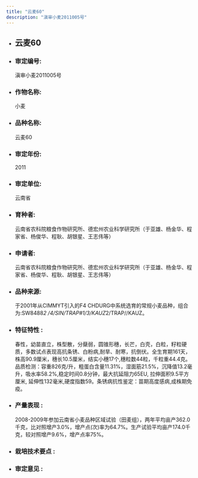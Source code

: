 ```yaml
---
title: "云麦60"
description: "滇审小麦2011005号"
---
```

* ## 云麦60
* ###  审定编号:  
   滇审小麦2011005号

*  ### 作物名称:  
   小麦

*   ###  品种名称: 
    云麦60

*   ### 审定年份: 
    2011

*   ### 审定单位:  
    云南省

*   ### 育种者:  
    云南省农科院粮食作物研究所、德宏州农业科学研究所（于亚雄、杨金华、程家省、杨俊华、程耿、胡银星、王志伟等）

*   ### 申请者:  
    云南省农科院粮食作物研究所、德宏州农业科学研究所（于亚雄、杨金华、程家省、杨俊华、程耿、胡银星、王志伟等）

*   ### 品种来源:  
    于2001年从CIMMYT引入的F4 CHDURG中系统选育的常规小麦品种，组合为:SW8488*2 /4/SIN/TRAP#1/3/KAUZ*2/TRAP//KAUZ。

*   ### 特征特性 : 
    春性，幼苗直立，株型散，分蘖弱，圆锥形穗，长芒，白壳，白粒，籽粒硬质，多数试点表现高抗条锈、白粉病,耐旱、耐寒，抗倒伏。全生育期161天，株高90.9厘米，穗长10.5厘米，结实小穗17个,穗粒数44粒，千粒重44.4克。品质检测：容重826克/升，粗蛋白含量11.31%，湿面筋21.5%，沉降值13.2毫升，吸水率58.2%,稳定时间0.8分钟，最大抗延阻力65EU, 拉伸面积9.5平方厘米, 延伸性132毫米,硬度指数59。条锈病抗性鉴定：苗期高度感病,成株期免疫。

*   ### 产量表现 : 
    2008-2009年参加云南省小麦品种区域试验（田麦组），两年平均亩产362.0千克，比对照增产3.0%，增产点(次)率为64.7%。生产试验平均亩产174.0千克，较对照增产9.6%，增产点率75%。

*   ### 栽培技术要点 : 
    

*   ### 审定意见 : 
    
